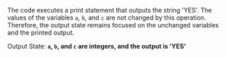 The code executes a print statement that outputs the string 'YES'. The values of the variables `a`, `b`, and `c` are not changed by this operation. Therefore, the output state remains focused on the unchanged variables and the printed output.

Output State: **`a`, `b`, and `c` are integers, and the output is 'YES'**